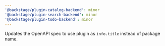 ```yaml
---
'@backstage/plugin-catalog-backend': minor
'@backstage/plugin-search-backend': minor
'@backstage/plugin-todo-backend': minor
---
```


Updates the OpenAPI spec to use plugin as `info.title` instead of package name.
